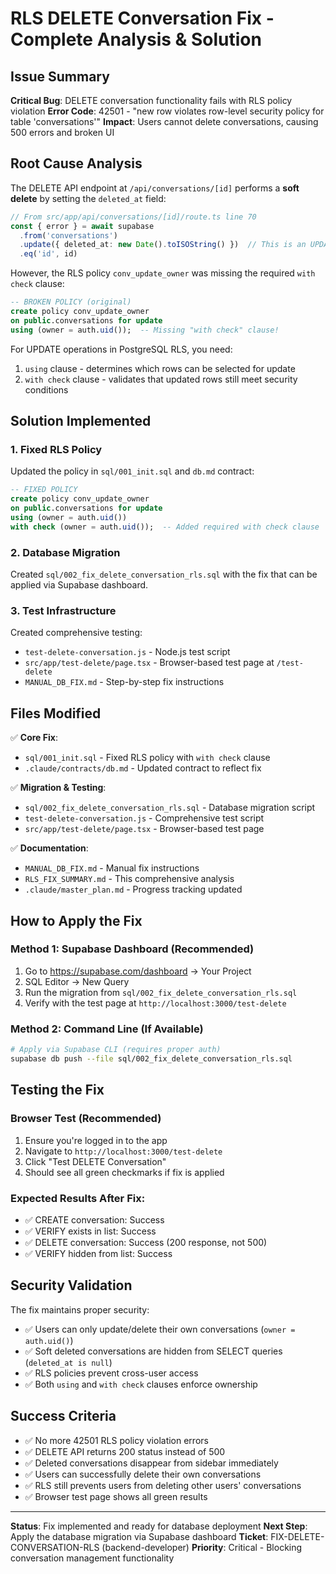 # RLS DELETE Conversation Fix - Complete Analysis & Solution

## Issue Summary
**Critical Bug**: DELETE conversation functionality fails with RLS policy violation
**Error Code**: 42501 - "new row violates row-level security policy for table 'conversations'"
**Impact**: Users cannot delete conversations, causing 500 errors and broken UI

## Root Cause Analysis

The DELETE API endpoint at `/api/conversations/[id]` performs a **soft delete** by setting the `deleted_at` field:

```typescript
// From src/app/api/conversations/[id]/route.ts line 70
const { error } = await supabase
  .from('conversations')
  .update({ deleted_at: new Date().toISOString() })  // This is an UPDATE, not DELETE
  .eq('id', id)
```

However, the RLS policy `conv_update_owner` was missing the required `with check` clause:

```sql
-- BROKEN POLICY (original)
create policy conv_update_owner
on public.conversations for update
using (owner = auth.uid());  -- Missing "with check" clause!
```

For UPDATE operations in PostgreSQL RLS, you need:
1. `using` clause - determines which rows can be selected for update
2. `with check` clause - validates that updated rows still meet security conditions

## Solution Implemented

### 1. Fixed RLS Policy
Updated the policy in `sql/001_init.sql` and `db.md` contract:

```sql
-- FIXED POLICY
create policy conv_update_owner
on public.conversations for update
using (owner = auth.uid())
with check (owner = auth.uid());  -- Added required with check clause
```

### 2. Database Migration
Created `sql/002_fix_delete_conversation_rls.sql` with the fix that can be applied via Supabase dashboard.

### 3. Test Infrastructure
Created comprehensive testing:
- `test-delete-conversation.js` - Node.js test script
- `src/app/test-delete/page.tsx` - Browser-based test page at `/test-delete`
- `MANUAL_DB_FIX.md` - Step-by-step fix instructions

## Files Modified

✅ **Core Fix**:
- `sql/001_init.sql` - Fixed RLS policy with `with check` clause
- `.claude/contracts/db.md` - Updated contract to reflect fix

✅ **Migration & Testing**:
- `sql/002_fix_delete_conversation_rls.sql` - Database migration script
- `test-delete-conversation.js` - Comprehensive test script
- `src/app/test-delete/page.tsx` - Browser-based test page

✅ **Documentation**:
- `MANUAL_DB_FIX.md` - Manual fix instructions
- `RLS_FIX_SUMMARY.md` - This comprehensive analysis
- `.claude/master_plan.md` - Progress tracking updated

## How to Apply the Fix

### Method 1: Supabase Dashboard (Recommended)
1. Go to https://supabase.com/dashboard → Your Project
2. SQL Editor → New Query
3. Run the migration from `sql/002_fix_delete_conversation_rls.sql`
4. Verify with the test page at `http://localhost:3000/test-delete`

### Method 2: Command Line (If Available)
```bash
# Apply via Supabase CLI (requires proper auth)
supabase db push --file sql/002_fix_delete_conversation_rls.sql
```

## Testing the Fix

### Browser Test (Recommended)
1. Ensure you're logged in to the app
2. Navigate to `http://localhost:3000/test-delete`
3. Click "Test DELETE Conversation"
4. Should see all green checkmarks if fix is applied

### Expected Results After Fix:
- ✅ CREATE conversation: Success
- ✅ VERIFY exists in list: Success
- ✅ DELETE conversation: Success (200 response, not 500)
- ✅ VERIFY hidden from list: Success

## Security Validation

The fix maintains proper security:
- ✅ Users can only update/delete their own conversations (`owner = auth.uid()`)
- ✅ Soft deleted conversations are hidden from SELECT queries (`deleted_at is null`)
- ✅ RLS policies prevent cross-user access
- ✅ Both `using` and `with check` clauses enforce ownership

## Success Criteria

- ✅ No more 42501 RLS policy violation errors
- ✅ DELETE API returns 200 status instead of 500
- ✅ Deleted conversations disappear from sidebar immediately
- ✅ Users can successfully delete their own conversations
- ✅ RLS still prevents users from deleting other users' conversations
- ✅ Browser test page shows all green results

---

**Status**: Fix implemented and ready for database deployment
**Next Step**: Apply the database migration via Supabase dashboard
**Ticket**: FIX-DELETE-CONVERSATION-RLS (backend-developer)
**Priority**: Critical - Blocking conversation management functionality
